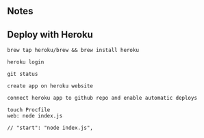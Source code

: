 ## Notes

## Deploy with Heroku

```
brew tap heroku/brew && brew install heroku

heroku login

git status

create app on heroku website

connect heroku app to github repo and enable automatic deploys

touch Procfile
web: node index.js

```

    // "start": "node index.js",
